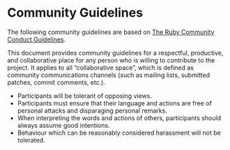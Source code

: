 # Community Guidelines

The following community guidelines are based on [The Ruby Community Conduct Guidelines](https://www.ruby-lang.org/en/conduct).

This document provides community guidelines for a respectful, productive, and collaborative place for any person who is willing to contribute to the project. It applies to all “collaborative space”, which is defined as community communications channels (such as mailing lists, submitted patches, commit comments, etc.).

-   Participants will be tolerant of opposing views.
-   Participants must ensure that their language and actions are free of personal attacks and disparaging personal remarks.
-   When interpreting the words and actions of others, participants should always assume good intentions.
-   Behaviour which can be reasonably considered harassment will not be tolerated.
